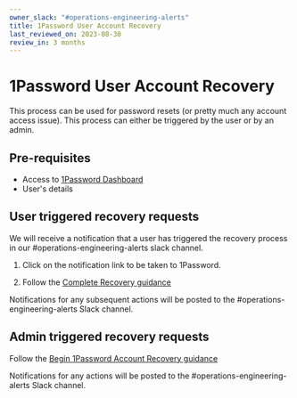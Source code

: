 ```yaml
---
owner_slack: "#operations-engineering-alerts"
title: 1Password User Account Recovery
last_reviewed_on: 2023-08-30
review_in: 3 months
---
```


# 1Password User Account Recovery

This process can be used for password resets (or pretty much any account access issue). This process can either be triggered by the user or by an admin.

## Pre-requisites

* Access to [1Password Dashboard](https://ministryofjustice.1password.eu/home)
* User's details

## User triggered recovery requests

We will receive a notification that a user has triggered the recovery process in our #operations-engineering-alerts slack channel.

1. Click on the notification link to be taken to 1Password.

2. Follow the [Complete Recovery guidance](https://support.1password.com/recovery/#complete-recovery)

Notifications for any subsequent actions will be posted to the #operations-engineering-alerts Slack channel.

## Admin triggered recovery requests

Follow the [Begin 1Password Account Recovery guidance](https://support.1password.com/recovery/)

Notifications for any actions will be posted to the #operations-engineering-alerts Slack channel.

